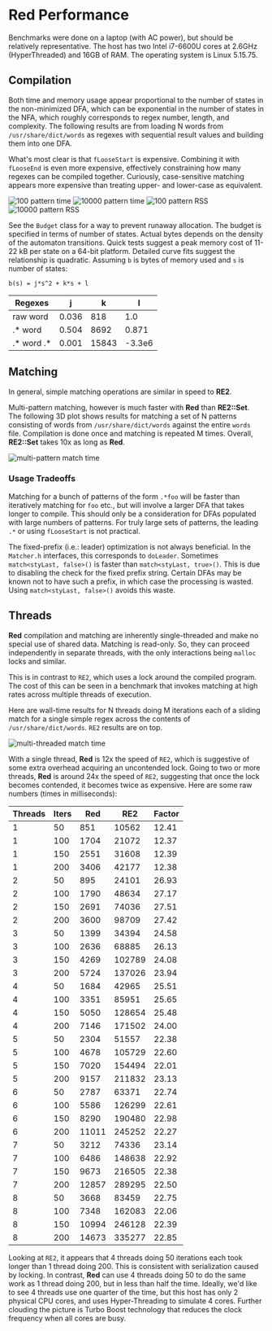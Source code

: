 # Red Performance

Benchmarks were done on a laptop (with AC power), but should be
relatively representative.  The host has two Intel i7-6600U cores at
2.6GHz (HyperThreaded) and 16GB of RAM.  The operating system is Linux
5.15.75.

## Compilation

Both time and memory usage appear proportional to the number of states
in the non-minimized DFA, which can be exponential in the number of states
in the NFA, which roughly corresponds to regex number, length, and
complexity.
The following results are from loading N words from `/usr/share/dict/words`
as regexes with sequential result values and building them into one DFA.

What's most clear is that `fLooseStart` is expensive.
Combining it with `fLooseEnd` is even more expensive,
effectively constraining how many regexes can be compiled together.
Curiously, case-sensitive matching appears more expensive than
treating upper- and lower-case as equivalent.

![100 pattern time](comp-time-100.png)
![10000 pattern time](comp-time-10000.png)
![100 pattern RSS](comp-rss-100.png)
![10000 pattern RSS](comp-rss-10000.png)

See the `Budget` class for a way to prevent runaway allocation.
The budget is specified in terms of number of states.
Actual bytes depends on the density of the automaton transitions.
Quick tests suggest a peak memory cost of 11-22 kB per state
on a 64-bit platform.
Detailed curve fits suggest the relationship is quadratic.
Assuming `b` is bytes of memory used and `s` is number of states:
```
b(s) = j*s^2 + k*s + l
```
| Regexes    | j     | k     | l      |
| ---------- | ----- | ----- | ------ |
| raw word   | 0.036 | 818   | 1.0    |
| .* word    | 0.504 | 8692  | 0.871  |
| .* word .* | 0.001 | 15843 | -3.3e6 |

## Matching

In general, simple matching operations are similar in speed to **RE2**.

Multi-pattern matching, however is much faster with **Red** than **RE2::Set**.
The following 3D plot shows results for matching a set of N patterns
consisting of words from `/usr/share/dict/words` against the entire `words`
file.  Compilation is done once and matching is repeated M times.
Overall, **RE2::Set** takes 10x as long as **Red**.

![multi-pattern match time](big-time.png)

### Usage Tradeoffs

Matching for a bunch of patterns of the form `.*foo` will be faster
than iteratively matching for `foo` etc., but will involve a larger
DFA that takes longer to compile.  This should only be a consideration
for DFAs populated with large numbers of patterns.  For truly large
sets of patterns, the leading `.*` or using `fLooseStart` is not
practical.

The fixed-prefix (i.e.: leader) optimization is not always beneficial.
In the `Matcher.h` interfaces, this corresponds to `doLeader`.
Sometimes `match<styLast, false>()` is faster than `match<styLast, true>()`.
This is due to disabling the check for the fixed prefix string.
Certain DFAs may be known not to have such a prefix,
in which case the processing is wasted.  Using `match<styLast, false>()`
avoids this waste.

## Threads

**Red** compilation and matching are inherently single-threaded
and make no special use of shared data.  Matching is read-only.
So, they can proceed independently in separate threads,
with the only interactions being `malloc` locks and similar.

This is in contrast to `RE2`, which uses a lock around the compiled
program.  The cost of this can be seen in a benchmark that invokes
matching at high rates across multiple threads of execution.

Here are wall-time results for N threads doing M iterations each
of a sliding match for a single simple regex across the contents of
`/usr/share/dict/words`. `RE2` results are on top.

![multi-threaded match time](thr-time.png)

With a single thread, **Red** is 12x the speed of `RE2`,
which is suggestive of some extra overhead acquiring an uncontended lock.
Going to two or more threads, **Red** is around 24x the speed of `RE2`,
suggesting that once the lock becomes contended,
it becomes twice as expensive.
Here are some raw numbers (times in milliseconds):

| Threads | Iters |   Red |    RE2 | Factor |
| ------- | ----- | ----- | ------ | ------ |
| 1       |    50 |   851 |  10562 | 12.41  |
| 1       |   100 |  1704 |  21072 | 12.37  |
| 1       |   150 |  2551 |  31608 | 12.39  |
| 1       |   200 |  3406 |  42177 | 12.38  |
| 2       |    50 |   895 |  24101 | 26.93  |
| 2       |   100 |  1790 |  48634 | 27.17  |
| 2       |   150 |  2691 |  74036 | 27.51  |
| 2       |   200 |  3600 |  98709 | 27.42  |
| 3       |    50 |  1399 |  34394 | 24.58  |
| 3       |   100 |  2636 |  68885 | 26.13  |
| 3       |   150 |  4269 | 102789 | 24.08  |
| 3       |   200 |  5724 | 137026 | 23.94  |
| 4       |    50 |  1684 |  42965 | 25.51  |
| 4       |   100 |  3351 |  85951 | 25.65  |
| 4       |   150 |  5050 | 128654 | 25.48  |
| 4       |   200 |  7146 | 171502 | 24.00  |
| 5       |    50 |  2304 |  51557 | 22.38  |
| 5       |   100 |  4678 | 105729 | 22.60  |
| 5       |   150 |  7020 | 154494 | 22.01  |
| 5       |   200 |  9157 | 211832 | 23.13  |
| 6       |    50 |  2787 |  63371 | 22.74  |
| 6       |   100 |  5586 | 126299 | 22.61  |
| 6       |   150 |  8290 | 190480 | 22.98  |
| 6       |   200 | 11011 | 245252 | 22.27  |
| 7       |    50 |  3212 |  74336 | 23.14  |
| 7       |   100 |  6486 | 148638 | 22.92  |
| 7       |   150 |  9673 | 216505 | 22.38  |
| 7       |   200 | 12857 | 289295 | 22.50  |
| 8       |    50 |  3668 |  83459 | 22.75  |
| 8       |   100 |  7348 | 162083 | 22.06  |
| 8       |   150 | 10994 | 246128 | 22.39  |
| 8       |   200 | 14673 | 335277 | 22.85  |

Looking at `RE2`, it appears that 4 threads doing 50 iterations each
took longer than 1 thread doing 200.
This is consistent with serialization caused by locking.
In contrast, **Red** can use 4 threads doing 50 to do the same work
as 1 thread doing 200, but in less than half the time.
Ideally, we'd like to see 4 threads use one quarter of the time,
but this host has only 2 physical CPU cores,
and uses Hyper-Threading to simulate 4 cores.
Further clouding the picture is Turbo Boost technology
that reduces the clock frequency when all cores are busy.
